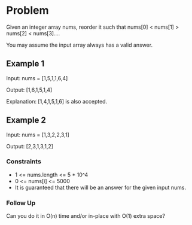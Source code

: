 # Problem

Given an integer array nums, reorder it such that nums[0] < nums[1] > nums[2] < nums[3]....

You may assume the input array always has a valid answer.

## Example 1

Input: nums = [1,5,1,1,6,4]

Output: [1,6,1,5,1,4]

Explanation: [1,4,1,5,1,6] is also accepted.

## Example 2

Input: nums = [1,3,2,2,3,1]

Output: [2,3,1,3,1,2]
 
### Constraints

- 1 <= nums.length <= 5 * 10^4
- 0 <= nums[i] <= 5000
- It is guaranteed that there will be an answer for the given input nums.
 

### Follow Up

Can you do it in O(n) time and/or in-place with O(1) extra space?
